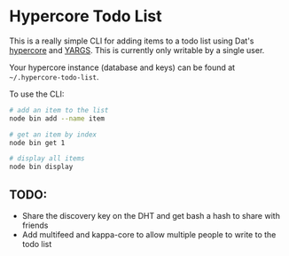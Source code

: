 # Hypercore Todo List

This is a really simple CLI for adding items to a todo list using Dat's [hypercore](https://github.com/mafintosh/hypercore) and [YARGS](http://yargs.js.org/). This is currently only writable by a single user.

Your hypercore instance (database and keys) can be found at `~/.hypercore-todo-list`.

To use the CLI:

```bash
# add an item to the list
node bin add --name item

# get an item by index
node bin get 1

# display all items
node bin display
```

## TODO: 
- Share the discovery key on the DHT and get bash a hash to share with friends
- Add multifeed and kappa-core to allow multiple people to write to the todo list 
